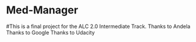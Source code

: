 # Med-Manager
#This is a final project for the ALC 2.0 Intermediate Track.
Thanks to Andela
Thanks to Google
Thanks to Udacity

